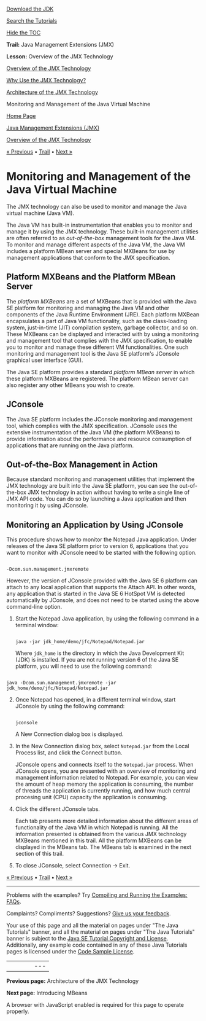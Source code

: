 [Download
the JDK](http://java.sun.com/javase/6/download.jsp)
  
[Search the
Tutorials](../../search.html)
  
[Hide the TOC](javascript:toggleLeft())

**Trail:** Java Management Extensions (JMX)
  
**Lesson:** Overview of the JMX Technology

[Overview of the JMX Technology](index.html)

[Why Use the JMX Technology?](why.html)

[Architecture of the JMX Technology](architecture.html)

Monitoring and Management of the Java Virtual Machine

[Home Page](../../index.html)
>
[Java Management Extensions (JMX)](../index.html)
>
[Overview of the JMX Technology](index.html)

[« Previous](architecture.html) • [Trail](../TOC.html) • [Next »](../mbeans/index.html)

# Monitoring and Management of the Java Virtual Machine

The JMX technology can also be used to monitor and manage the Java virtual machine (Java VM).

The Java VM has built-in instrumentation that enables you to monitor and manage it by using the JMX technology. These built-in management utilities are often referred to as *out-of-the-box* management tools for the Java VM. To monitor and manage different aspects of the Java VM, the Java VM includes a platform MBean server and special MXBeans for use by management applications that conform to the JMX specification.

## Platform MXBeans and the Platform MBean Server

The *platform MXBeans* are a set of MXBeans that is provided with the Java SE platform for monitoring and managing the Java VM and other components of the Java Runtime Environment (JRE). Each platform MXBean encapsulates a part of Java VM functionality, such as the class-loading system, just-in-time (JIT) compilation system, garbage collector, and so on. These MXBeans can be displayed and interacted with by using a monitoring and management tool that complies with the JMX specification, to enable you to monitor and manage these different VM functionalities. One such monitoring and management tool is the Java SE platform's JConsole graphical user interface (GUI).

The Java SE platform provides a standard *platform MBean server* in which these platform MXBeans are registered. The platform MBean server can also register any other MBeans you wish to create.

## JConsole

The Java SE platform includes the JConsole monitoring and management tool, which complies with the JMX specification. JConsole uses the extensive instrumentation of the Java VM (the platform MXBeans) to provide information about the performance and resource consumption of applications that are running on the Java platform.

## Out-of-the-Box Management in Action

Because standard monitoring and management utilities that implement the JMX technology are built into the Java SE platform, you can see the out-of-the-box JMX technology in action without having to write a single line of JMX API code. You can do so by launching a Java application and then monitoring it by using JConsole.

## Monitoring an Application by Using JConsole

This procedure shows how to monitor the Notepad Java application. Under releases of the Java SE platform prior to version 6, applications that you want to monitor with JConsole need to be started with the following option.

```

-Dcom.sun.management.jmxremote

```

However, the version of JConsole provided with the Java SE 6 platform can attach to any local application that supports the Attach API. In other words, any application that is started in the Java SE 6 HotSpot VM is detected automatically by JConsole, and does not need to be started using the above command-line option.

1. Start the Notepad Java application, by using the following command in a terminal window:

   ```

   java -jar jdk_home/demo/jfc/Notepad/Notepad.jar

   ```

   Where `jdk_home` is the directory in which the Java Development Kit (JDK) is installed. If you are not running version 6 of the Java SE platform, you will need to use the following command:

```

java -Dcom.sun.management.jmxremote -jar jdk_home/demo/jfc/Notepad/Notepad.jar

```

2. Once Notepad has opened, in a different terminal window, start JConsole by using the following command:

   ```

   jconsole

   ```

   A New Connection dialog box is displayed.
3. In the New Connection dialog box, select `Notepad.jar` from the Local Process list, and click the Connect button.

   JConsole opens and connects itself to the `Notepad.jar` process. When JConsole opens, you are presented with an overview of monitoring and management information related to Notepad. For example, you can view the amount of heap memory the application is consuming, the number of threads the application is currently running, and how much central procesing unit (CPU) capacity the application is consuming.
4. Click the different JConsole tabs.

   Each tab presents more detailed information about the different areas of functionality of the Java VM in which Notepad is running. All the information presented is obtained from the various JMX technology MXBeans mentioned in this trail. All the platform MXBeans can be displayed in the MBeans tab. The MBeans tab is examined in the next section of this trail.
5. To close JConsole, select Connection -> Exit.

[« Previous](architecture.html)
•
[Trail](../TOC.html)
•
[Next »](../mbeans/index.html)

---

Problems with the examples? Try [Compiling and Running
the Examples: FAQs](../../information/run-examples.html).
  
Complaints? Compliments? Suggestions? [Give
us your feedback](http://download.oracle.com/javase/feedback.html).

Your use of this page and all the material on pages under "The Java Tutorials" banner,
and all the material on pages under "The Java Tutorials" banner is subject to the [Java SE Tutorial Copyright
and License](../../information/license.html).
Additionally, any example code contained in any of these Java
Tutorials pages is licensed under the
[Code
Sample License](http://developers.sun.com/license/berkeley_license.html).

|  |  |  |  |  |
| --- | --- | --- | --- | --- |
| |  |  | | --- | --- | | duke image | Oracle logo | | [About Oracle](http://www.oracle.com/us/corporate/index.html) | [Oracle Technology Network](http://www.oracle.com/technology/index.html) | [Terms of Service](https://www.samplecode.oracle.com/servlets/CompulsoryClickThrough?type=TermsOfService) | Copyright © 1995, 2011 Oracle and/or its affiliates. All rights reserved. |

**Previous page:** Architecture of the JMX Technology
  
**Next page:** Introducing MBeans




A browser with JavaScript enabled is required for this page to operate properly.
